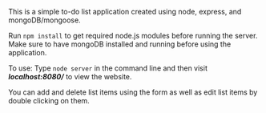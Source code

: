 This is a simple to-do list application created using node, express, and mongoDB/mongoose.

Run `npm install` to get required node.js modules before running the server. Make sure to have mongoDB installed and running before using the application.

To use: Type `node server` in the command line and then visit ***localhost:8080/*** to view the website.

You can add and delete list items using the form as well as edit list items by double clicking on them.
